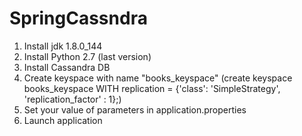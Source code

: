 # SpringCassndra
1. Install jdk 1.8.0_144 
2. Install Python 2.7 (last version)
3. Install Cassandra DB
4. Create keyspace with name "books_keyspace" (create keyspace books_keyspace  WITH replication = {'class': 'SimpleStrategy', 'replication_factor' : 1};)
5. Set your value of parameters in application.properties
6. Launch application